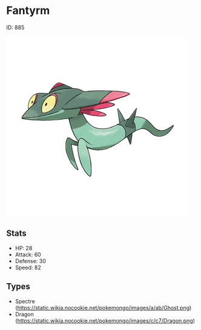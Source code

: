 # Fantyrm


ID: 885

![](https://raw.githubusercontent.com/PokeAPI/sprites/master/sprites/pokemon/other/official-artwork/885.png "Fantyrm")

## Stats


 - HP: 28
 - Attack: 60
 - Defense: 30
 - Speed: 82

## Types


 - Spectre (https://static.wikia.nocookie.net/pokemongo/images/a/ab/Ghost.png)
 - Dragon (https://static.wikia.nocookie.net/pokemongo/images/c/c7/Dragon.png)

